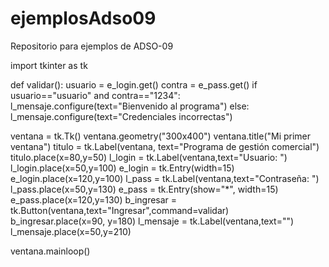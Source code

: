 # ejemplosAdso09
Repositorio para ejemplos de ADSO-09

import tkinter as tk

def validar():
    usuario = e_login.get()
    contra = e_pass.get()
    if usuario=="usuario" and contra=="1234":
        l_mensaje.configure(text="Bienvenido al programa")
    else:
        l_mensaje.configure(text="Credenciales incorrectas")

ventana = tk.Tk()
ventana.geometry("300x400")
ventana.title("Mi primer ventana")
titulo = tk.Label(ventana, text="Programa de gestión comercial")
titulo.place(x=80,y=50)
l_login = tk.Label(ventana,text="Usuario: ")
l_login.place(x=50,y=100)
e_login = tk.Entry(width=15)
e_login.place(x=120,y=100)
l_pass = tk.Label(ventana,text="Contraseña: ")
l_pass.place(x=50,y=130)
e_pass = tk.Entry(show="*", width=15)
e_pass.place(x=120,y=130)
b_ingresar = tk.Button(ventana,text="Ingresar",command=validar)
b_ingresar.place(x=90, y=180)
l_mensaje = tk.Label(ventana,text="")
l_mensaje.place(x=50,y=210)


ventana.mainloop()
